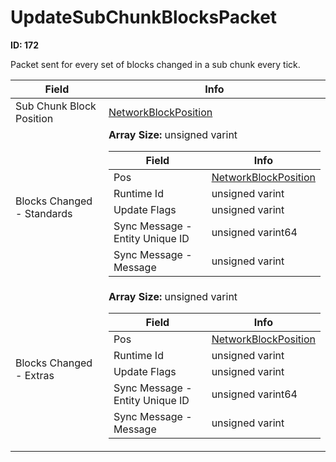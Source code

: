 # UpdateSubChunkBlocksPacket

__ID: 172__

Packet sent for every set of blocks changed in a sub chunk every tick.

<table><thead><tr><th>Field</th><th>Info</th></tr></thead><tbody>
<tr><td>Sub Chunk Block Position</td><td><a href="../types/NetworkBlockPosition.md">NetworkBlockPosition</a></td></tr>
<tr><td>Blocks Changed - Standards</td><td><b>Array Size:</b> unsigned varint
  <table><thead><tr><th>Field</th><th>Info</th></tr></thead><tbody>
  <tr><td>Pos</td><td><a href="../types/NetworkBlockPosition.md">NetworkBlockPosition</a></td></tr>
  <tr><td>Runtime Id</td><td>unsigned varint</td></tr>
  <tr><td>Update Flags</td><td>unsigned varint</td></tr>
  <tr><td>Sync Message - Entity Unique ID</td><td>unsigned varint64</td></tr>
  <tr><td>Sync Message - Message</td><td>unsigned varint</td></tr>
  </tbody></table></td></tr>
<tr><td>Blocks Changed - Extras</td><td><b>Array Size:</b> unsigned varint
  <table><thead><tr><th>Field</th><th>Info</th></tr></thead><tbody>
  <tr><td>Pos</td><td><a href="../types/NetworkBlockPosition.md">NetworkBlockPosition</a></td></tr>
  <tr><td>Runtime Id</td><td>unsigned varint</td></tr>
  <tr><td>Update Flags</td><td>unsigned varint</td></tr>
  <tr><td>Sync Message - Entity Unique ID</td><td>unsigned varint64</td></tr>
  <tr><td>Sync Message - Message</td><td>unsigned varint</td></tr>
  </tbody></table></td></tr>
</tbody></table>